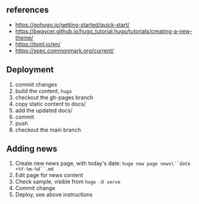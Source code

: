 ## references

* https://gohugo.io/getting-started/quick-start/
* https://bwaycer.github.io/hugo_tutorial.hugo/tutorials/creating-a-new-theme/
* https://toml.io/en/
* https://spec.commonmark.org/current/

## Deployment

1. commit changes
1. build the content, `hugo`
1. checkout the gh-pages branch
1. copy static content to docs/
1. add the updated docs/
1. commit
1. push
1. checkout the main branch

## Adding news

1. Create new news page, with today's date: `huge new page news\``date +%Y-%m-%d``.md`
1. Edit page for news content
1. Check sample, visible from `hugo -D serve`
1. Commit change
1. Deploy, see above instructions


